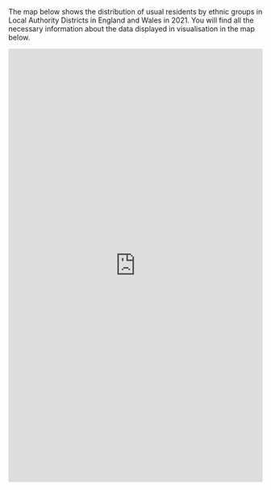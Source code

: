 The map below shows the distribution of usual residents by ethnic groups in Local Authority Districts in England and Wales in 2021. You will find all the necessary information about the data displayed in visualisation in the map below.

<iframe title="Ethnic group of usual residents aged 16 to 24 in England and Wales by Local Authority Districts (2021)" aria-label="Map" id="datawrapper-chart-O8iaJ" src="https://datawrapper.dwcdn.net/O8iaJ/3/" scrolling="no" frameborder="0" style="width: 0; min-width: 100% !important; border: none;" height="859" data-external="1"></iframe><script type="text/javascript">!function(){"use strict";window.addEventListener("message",(function(a){if(void 0!==a.data["datawrapper-height"]){var e=document.querySelectorAll("iframe");for(var t in a.data["datawrapper-height"])for(var r=0;r<e.length;r++)if(e[r].contentWindow===a.source){var i=a.data["datawrapper-height"][t]+"px";e[r].style.height=i}}}))}();
</script>
